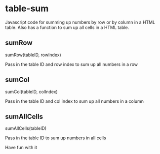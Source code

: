 # table-sum

Javascript code for summing up numbers by row or by column in a HTML table. Also has a function to sum up all cells in a HTML table.

## sumRow

sumRow(tableID, rowIndex)

Pass in the table ID and row index to sum up all numbers in a row

## sumCol

sumCol(tableID, colIndex)

Pass in the table ID and col index to sum up all numbers in a column

## sumAllCells

sumAllCells(tableID)

Pass in the table ID to sum up numbers in all cells

Have fun with it
